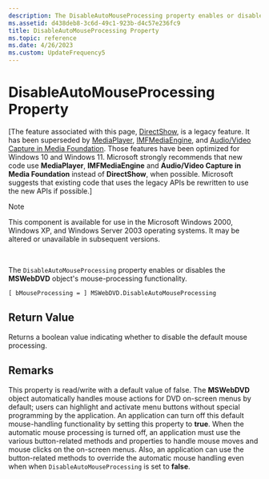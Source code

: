 ```yaml
---
description: The DisableAutoMouseProcessing property enables or disables the MSWebDVD object's mouse-processing functionality.
ms.assetid: d438deb8-3c6d-49c1-923b-d4c57e236fc9
title: DisableAutoMouseProcessing Property
ms.topic: reference
ms.date: 4/26/2023
ms.custom: UpdateFrequency5
---
```


# DisableAutoMouseProcessing Property

\[The feature associated with this page, [DirectShow](/windows/win32/directshow/directshow), is a legacy feature. It has been superseded by [MediaPlayer](/uwp/api/Windows.Media.Playback.MediaPlayer), [IMFMediaEngine](/windows/win32/api/mfmediaengine/nn-mfmediaengine-imfmediaengine), and [Audio/Video Capture in Media Foundation](windows/win32/medfound/audio-video-capture-in-media-foundation). Those features have been optimized for Windows 10 and Windows 11. Microsoft strongly recommends that new code use **MediaPlayer**, **IMFMediaEngine** and **Audio/Video Capture in Media Foundation** instead of **DirectShow**, when possible. Microsoft suggests that existing code that uses the legacy APIs be rewritten to use the new APIs if possible.\]

> [!Note]  
> This component is available for use in the Microsoft Windows 2000, Windows XP, and Windows Server 2003 operating systems. It may be altered or unavailable in subsequent versions.

 

The `DisableAutoMouseProcessing` property enables or disables the **MSWebDVD** object's mouse-processing functionality.

``` syntax
[ bMouseProcessing = ] MSWebDVD.DisableAutoMouseProcessing
```

## Return Value

Returns a boolean value indicating whether to disable the default mouse processing.

## Remarks

This property is read/write with a default value of false. The **MSWebDVD** object automatically handles mouse actions for DVD on-screen menus by default; users can highlight and activate menu buttons without special programming by the application. An application can turn off this default mouse-handling functionality by setting this property to **true**. When the automatic mouse processing is turned off, an application must use the various button-related methods and properties to handle mouse moves and mouse clicks on the on-screen menus. Also, an application can use the button-related methods to override the automatic mouse handling even when when `DisableAutoMouseProcessing` is set to **false**.

 

 



